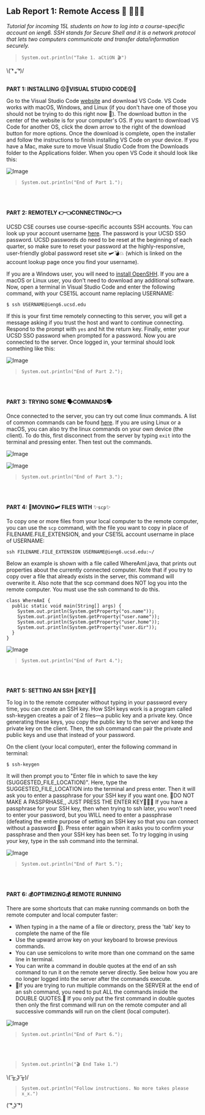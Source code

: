 
## Lab Report 1: Remote Access 🚗 💨💨💨 
*Tutorial for incoming 15L students on how to log into a course-specific account on ieng6. SSH stands for Secure Shell and it is a network protocol that lets two computers communicate and transfer data/information securely.*  
 
>`System.out.println("Take 1. aCtiON 🎬")`    

\\( ͡❛ ₒ ͡❛)/ <br/><br/>
   
**PART 1:  INSTALLING 😗🤌VISUAL STUDIO CODE😗🤌**

Go to the Visual Studio Code [website](https://code.visualstudio.com/) and download VS Code. VS Code works with macOS, Windows, and Linux (if you don't have one of those you should not be trying to do this right now 🗿). The download button in the center of the website is for your computer's OS. If you want to download VS Code for another OS, click the down arrow to the right of the download button for more options. Once the download is complete, open the installer and follow the instructions to finish installing VS Code on your device. If you have a Mac, make sure to move Visual Studio Code from the Downloads folder to the Applications folder. When you open VS Code it should look like this:

![Image](https://user-images.githubusercontent.com/79061216/149404740-201fe7fe-f7e6-435d-a5e8-fc8e390ebb32.png)     
>`System.out.println("End of Part 1.");`  
 
<br/><br/>




**PART 2:  REMOTELY 👉👈CONNECTING👉👈**      

UCSD CSE courses use course-specific accounts SSH accounts. You can look up your account username [here](https://sdacs.ucsd.edu/~icc/index.php). The password is your UCSD SSO password. UCSD passwords do need to be reset at the beginning of each quarter, so make sure to reset your password at the highly-responsive, user-friendly global password reset site 🛩💣💥 (which is linked on the account lookup page once you find your username).    

If you are a Windows user, you will need to [install OpenSHH](https://docs.microsoft.com/en-us/windows-server/administration/openssh/openssh_install_firstuse). If you are a macOS or Linux user, you don't need to download any additional software. Now, open a terminal in Visual Studio Code and enter the following command, with your CSE15L account name replacing USERNAME:      
 

`$ ssh USERNAME@ieng6.ucsd.edu`   
 
 
If this is your first time remotely connecting to this server, you will get a message asking if you trust the host and want to continue connecting. Respond to the prompt with `yes` and hit the return key. Finally, enter your UCSD SSO password when prompted for a password. Now you are connected to the server. Once logged in, your terminal should look something like this:

![Image](https://user-images.githubusercontent.com/79061216/149567297-544c1900-8ef7-4356-a30e-70833c283526.png)     
>`System.out.println("End of Part 2.");`  
 
<br/><br/>


**PART 3:  TRYING SOME 🗣COMMANDS🗣**      

Once connected to the server, you can try out come linux commands. A list of common commands can be found [here](https://linuxconfig.org/linux-commands-cheat-sheet). If you are using Linux or a macOS, you can also try the linux commands on your own device (the client). To do this, first disconnect from the server by typing `exit` into the terminal and pressing enter. Then test out the commands. 

![Image](https://user-images.githubusercontent.com/79061216/149579843-ce8bddcb-133e-42c8-bafd-5017dfcec48d.png)    

![Image](https://user-images.githubusercontent.com/79061216/149579938-e1e77a12-6127-4929-835b-cad64f4671b4.png)     
>`System.out.println("End of Part 3.");`  
 
<br/><br/>


**PART 4:  🛫MOVING🛩 FILES WITH** ✨`scp`✨      

To copy one or more files from your local computer to the remote computer, you can use the `scp` command, with the file you want to copy in place of FILENAME.FILE_EXTENSION, and your CSE15L account username in place of USERNAME:      
 

`ssh FILENAME.FILE_EXTENSION USERNAME@ieng6.ucsd.edu:~/`   
 
 
Below an example is shown with a file called WhereAmI.java, that prints out properties about the currently connected computer. Note that if you try to copy over a file that already exists in the server, this command will overwrite it. Also note that the scp command does NOT log you into the remote computer. You must use the ssh command to do this.

```
class WhereAmI {
  public static void main(String[] args) {
    System.out.println(System.getProperty("os.name"));
    System.out.println(System.getProperty("user.name"));
    System.out.println(System.getProperty("user.home"));
    System.out.println(System.getProperty("user.dir"));
  }
}
``` 

![Image](https://user-images.githubusercontent.com/79061216/149579673-fd107e53-bc28-41c1-92bd-aa039beeaf8c.png)     
>`System.out.println("End of Part 4.");`  
 
<br/><br/>


**PART 5:  SETTING AN SSH 🔑KEY🔑🏦**      

To log in to the remote computer without typing in your password every time, you can create an SSH key. How SSH keys work is a program called ssh-keygen creates a pair of 2 files—a public key and a private key. Once generating these keys, you copy the public key to the server and keep the private key on the client. Then, the ssh command can pair the private and public keys and use that instead of your password.    

On the client (your local computer), enter the following command in terminal:      
 

`$ ssh-keygen`   
 
 
It will then prompt you to "Enter file in which to save the key (SUGGESTED_FILE_LOCATION)". Here, type the SUGGESTED_FILE_LOCATION into the terminal and press enter. Then it will ask you to enter a passphrase for your SSH key if you want one. 🚨DO NOT MAKE A PASSPRHASE,, JUST PRESS THE ENTER KEY🙇‍♀️🚨 If you have a passphrase for your SSH key, then when trying to ssh later, you won't need to enter your password, but you WILL need to enter a passphrase (defeating the entire purpose of setting an SSH key so that you can connect without a password 🗿). Press enter again when it asks you to confirm your passphrase and then your SSH key has been set. To try logging in using your key, type in the ssh command into the terminal. 

![Image](https://user-images.githubusercontent.com/79061216/149578458-7bd71d7e-5bb2-4622-80b2-c9a21346a947.png)     
>`System.out.println("End of Part 5.");`  
 
<br/><br/>


**PART 6:  💰OPTIMIZING💰 REMOTE RUNNING**      

There are some shortcuts that can make running commands on both the remote computer and local computer faster:   
* When typing in a the name of a file or directory, press the 'tab' key to complete the name of the file
* Use the upward arrow key on your keyboard to browse previous commands. 
* You can use semicolons to write more than one command on the same line in terminal. 
* You can write a command in double quotes at the end of an ssh command to run it on the remote server directly. See below how you are no longer logged into the server after the commands execute.
* 🚨If you are trying to run multiple commands on the SERVER at the end of an ssh command, you need to put ALL the commands inside the DOUBLE QUOTES.🚨 If you only put the first command in double quotes then only the first command will run on the remote computer and all successive commands will run on the client (local computer). 

![Image](https://user-images.githubusercontent.com/79061216/149581115-653e0559-5e1b-4606-a944-4eb464cfbf1b.png)     
>`System.out.println("End of Part 6.");`  
 
<br/><br/>    
 
>`System.out.println("🎬 End Take 1.")`    

\\( ͡╥ ͜ʖ ͡╥)/ 

>`System.out.println("Follow instructions. No more takes please x_x.")`

( ͡* ͜ʖ ͡*) <br/><br/>
 
